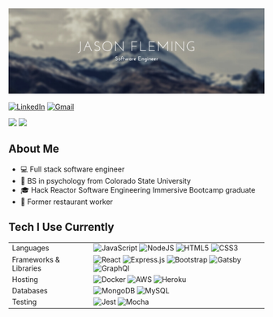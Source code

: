 <img src="https://raw.githubusercontent.com/jfleming9357/jfleming9357/main/banner.png" />  

[<img alt="LinkedIn" src="https://img.shields.io/badge/linkedin%20-%230077B5.svg?&style=for-the-badge&logo=linkedin&logoColor=white"/>](https://www.linkedin.com/in/jfleming9357/) [<img alt="Gmail" src="https://img.shields.io/badge/Gmail-D14836?style=for-the-badge&logo=gmail&logoColor=white" />](mailto:jfleming9357@gmail.com) 
  <p>
    <img href="https://github.com/anuraghazra/github-readme-stats" src="https://github-readme-stats.vercel.app/api?username=jfleming9357&count_private=true&theme=prussian" />
    <img src="https://github-readme-stats.vercel.app/api/top-langs/?username=anuraghazra&layout=compact" />
 </p>
  

## About Me

- :computer: Full stack software engineer
- :ram: BS in psychology from Colorado State University
- :mortar_board: Hack Reactor Software Engineering Immersive Bootcamp graduate
- :fork_and_knife: Former restaurant worker

## Tech I Use Currently
<table>
  <tr>
    <td>Languages</td>
    <td>
      <img alt="JavaScript" src="https://img.shields.io/badge/javascript%20-%23323330.svg?&style=for-the-badge&logo=javascript&logoColor=%23F7DF1E"/> 
      <img alt="NodeJS" src="https://img.shields.io/badge/node.js%20-%2343853D.svg?&style=for-the-badge&logo=node.js&logoColor=white"/> 
      <img alt="HTML5" src="https://img.shields.io/badge/html5%20-%23E34F26.svg?&style=for-the-badge&logo=html5&logoColor=white"/> 
      <img alt="CSS3" src="https://img.shields.io/badge/css3%20-%231572B6.svg?&style=for-the-badge&logo=css3&logoColor=white"/>
    </td>
  </tr>
  <tr>
    <td>Frameworks & Libraries</td>
    <td>
      <img alt="React" src="https://img.shields.io/badge/react%20-%2320232a.svg?&style=for-the-badge&logo=react&logoColor=%2361DAFB"/> 
      <img alt="Express.js" src="https://img.shields.io/badge/express.js%20-%23404d59.svg?&style=for-the-badge"/> 
      <img alt="Bootstrap" src="https://img.shields.io/badge/bootstrap%20-%23563D7C.svg?&style=for-the-badge&logo=bootstrap&logoColor=white"/>
      <img alt="Gatsby" src="https://img.shields.io/badge/-gatsby-663399?&style=for-the-badge&logo=gatsby&logoColor=white"/>
      <img alt="GraphQl" src="https://img.shields.io/badge/graphql-E10098?&style=for-the-badge&logo=GraphQL&logoColor=white"/>
    </td>
  </tr>
  <tr>
    <td>Hosting</td>
    <td>
      <img alt="Docker" src="https://img.shields.io/badge/-docker-2496ED?&style=for-the-badge&logo=docker&logoColor=white"/>
      <img alt="AWS" src="https://img.shields.io/badge/AWS%20-%23FF9900.svg?&style=for-the-badge&logo=amazon-aws&logoColor=white"/> 
      <img alt="Heroku" src="https://img.shields.io/badge/heroku%20-%23430098.svg?&style=for-the-badge&logo=heroku&logoColor=white"/>
    </td>
  </tr>
  <tr>
    <td>Databases</td>
    <td>
      <img alt="MongoDB" src ="https://img.shields.io/badge/MongoDB-%234ea94b.svg?&style=for-the-badge&logo=mongodb&logoColor=white"/> 
      <img alt="MySQL" src="https://img.shields.io/badge/-mysql-4479A1?&style=for-the-badge&logo=mysql&logoColor=white"/></td>
  </tr>
  <tr>
    <td>Testing</td>
    <td>
      <img alt="Jest" src="https://img.shields.io/badge/-jest-%23C21325?&style=for-the-badge&logo=jest&logoColor=white"/>
      <img alt="Mocha" src="https://img.shields.io/badge/-mocha-8B4513?&style=for-the-badge&logo=mocha&logoColor=white"/>
    </td>
  </tr>
</table>


<!--
**jfleming9357/jfleming9357** is a ✨ _special_ ✨ repository because its `README.md` (this file) appears on your GitHub profile.


Here are some ideas to get you started:

- 🔭 I’m currently working on ...
- 🌱 I’m currently learning ...
- 👯 I’m looking to collaborate on ...
- 🤔 I’m looking for help with ...
- 💬 Ask me about ...
- 📫 How to reach me: ...
- 😄 Pronouns: ...
- ⚡ Fun fact: ...
-->
